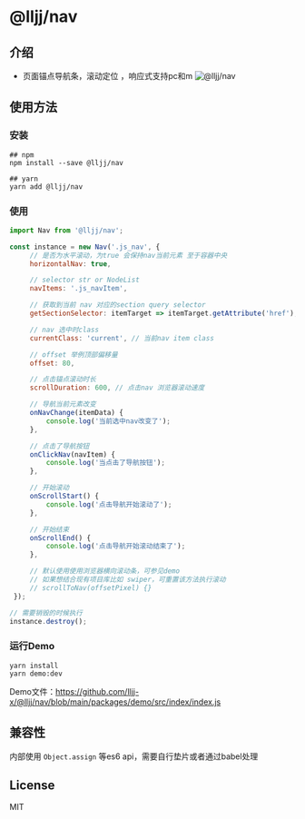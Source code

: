# @lljj/nav
## 介绍

* 页面锚点导航条，滚动定位 ，响应式支持pc和m
![@lljj/nav](https://lljj-xxxx.oss-cn-hongkong.aliyuncs.com/nav.gif)

## 使用方法

### 安装

```
## npm
npm install --save @lljj/nav

## yarn
yarn add @lljj/nav
```

### 使用
```js
import Nav from '@lljj/nav';

const instance = new Nav('.js_nav', {
     // 是否为水平滚动，为true 会保持nav当前元素 至于容器中央
     horizontalNav: true,

     // selector str or NodeList
     navItems: '.js_navItem',

     // 获取到当前 nav 对应的section query selector
     getSectionSelector: itemTarget => itemTarget.getAttribute('href'),

     // nav 选中时class
     currentClass: 'current', // 当前nav item class

     // offset 举例顶部偏移量
     offset: 80,

     // 点击锚点滚动时长
     scrollDuration: 600, // 点击nav 浏览器滚动速度

     // 导航当前元素改变
     onNavChange(itemData) {
         console.log('当前选中nav改变了');
     },

     // 点击了导航按钮
     onClickNav(navItem) {
         console.log('当点击了导航按钮');
     },

     // 开始滚动
     onScrollStart() {
         console.log('点击导航开始滚动了');
     },

     // 开始结束
     onScrollEnd() {
         console.log('点击导航开始滚动结束了');
     },

     // 默认使用使用浏览器横向滚动条，可参见demo
     // 如果想结合现有项目库比如 swiper，可重置该方法执行滚动
     // scrollToNav(offsetPixel) {}
 });

// 需要销毁的时候执行
instance.destroy();
```

### 运行Demo
```
yarn install
yarn demo:dev
```
Demo文件：https://github.com/lljj-x/@lljj/nav/blob/main/packages/demo/src/index/index.js

## 兼容性
内部使用 `Object.assign` 等es6 api，需要自行垫片或者通过babel处理

## License
MIT
